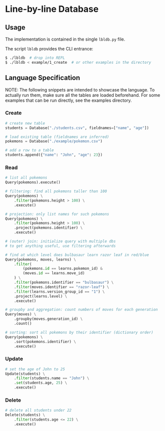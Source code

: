 # Line-by-line Database

## Usage

The implementation is contained in the single `lbldb.py` file. 

The script `lbldb` provides the CLI entrance:

```bash
$ ./lbldb  # drop into REPL
$ ./lbldb < example/1_create  # or other examples in the directory
```

## Language Specification

NOTE: The following snippets are intended to showcase the language. To actually
run them, make sure all the tables are loaded beforehand. For some examples
that can be run directly, see the examples directory.

### Create

```python
# create new table
students = Database("./students.csv", fieldnames=["name", "age"])

# load existing table (fieldnames are inferred)
pokemons = Database("./example/pokemon.csv")

# add a row to a table
students.append({"name": "John", "age": 23})
```

### Read

```python
# list all pokemons
Query(pokemons).execute()

# filtering: find all pokemons taller than 100
Query(pokemons) \
    .filter(pokemons.height > 100) \
    .execute()

# projection: only list names for such pokemons
Query(pokemons) \
    .filter(pokemons.height > 100) \
    .project(pokemons.identifier) \
    .execute()

# (outer) join: initialize query with multiple dbs
# to get anything useful, use filtering afterwards

# find at which level does bulbasaur learn razor leaf in red/blue
Query(pokemons, moves, learns) \
    .filter(
        (pokemons.id == learns.pokemon_id) &
        (moves.id == learns.move_id)
    ) \
    .filter(pokemons.identifier == "bulbasaur") \
    .filter(moves.identifier == "razor-leaf") \
    .filter(learns.version_group_id == "1") \
    .project(learns.level) \
    .execute()

# groupby and aggregation: count numbers of moves for each generation
Query(moves) \
    .groupby(moves.generation_id) \
    .count()

# sorting: sort all pokemons by their identifier (dictionary order)
Query(pokemons) \
    .sort(pokemons.identifier) \
    .execute()
```

### Update
```python
# set the age of John to 25
Update(students) \
    .filter(students.name == "John") \
    .set(students.age, 25) \
    .execute()
```

### Delete
```python
# delete all students under 22
Delete(students) \
    .filter(students.age <= 22) \
    .execute()
```
